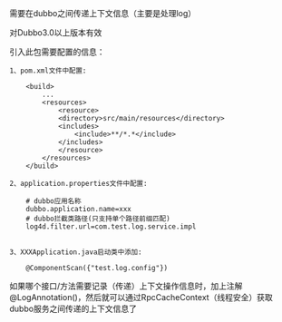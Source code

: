 
需要在dubbo之间传递上下文信息（主要是处理log）

对Dubbo3.0以上版本有效

引入此包需要配置的信息：

	1、pom.xml文件中配置:

		<build>
			...
			<resources>
			    <resource>
				<directory>src/main/resources</directory>
				<includes>
				    <include>**/*.*</include>
				</includes>
			    </resource>
			</resources>
		</build>

	2、application.properties文件中配置:

		# dubbo应用名称
		dubbo.application.name=xxx
		# dubbo拦截类路径(只支持单个路径前缀匹配)
		log4d.filter.url=com.test.log.service.impl


	3、XXXApplication.java启动类中添加:

		@ComponentScan({"test.log.config"})


如果哪个接口/方法需要记录（传递）上下文操作信息时，加上注解@LogAnnotation()，然后就可以通过RpcCacheContext（线程安全）获取dubbo服务之间传递的上下文信息了
